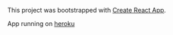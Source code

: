 This project was bootstrapped with [Create React App](https://github.com/facebookincubator/create-react-app).

App running on [heroku](https://guarded-depths-50089.herokuapp.com/#/)
